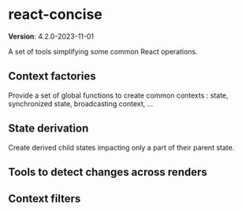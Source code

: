 # react-concise

**Version**: 4.2.0-2023-11-01

A set of tools simplifying some common React operations.

## Context factories

Provide a set of global functions to create common contexts : state, synchronized state, broadcasting context, ...

## State derivation

Create derived child states impacting only a part of their parent state.

## Tools to detect changes across renders

## Context filters

